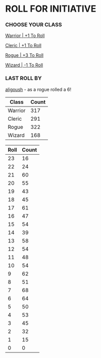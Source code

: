 # ROLL FOR INITIATIVE
### CHOOSE YOUR CLASS

[Warrior | +1 To Roll](https://github.com/benjaminsampica/benjaminsampica/issues/new?title=roll%7Cwarrior&body=Just+click+%27Submit+new+issue%27.)

[Cleric | +1 To Roll](https://github.com/benjaminsampica/benjaminsampica/issues/new?title=roll%7Ccleric&body=Just+click+%27Submit+new+issue%27.)

[Rogue | +3 To Roll](https://github.com/benjaminsampica/benjaminsampica/issues/new?title=roll%7Crogue&body=Just+click+%27Submit+new+issue%27.)

[Wizard | -1 To Roll](https://github.com/benjaminsampica/benjaminsampica/issues/new?title=roll%7Cwizard&body=Just+click+%27Submit+new+issue%27.)
### LAST ROLL BY
[aligoush](https://www.github.com/aligoush) - as a rogue rolled a 6!

|Class|Count|
|-|-|
|Warrior|317|
|Cleric|291|
|Rogue|322|
|Wizard|168|

|Roll|Count|
|-|-|
|23|16
|22|24
|21|60
|20|55
|19|43
|18|45
|17|61
|16|47
|15|54
|14|39
|13|58
|12|54
|11|48
|10|54
|9|62
|8|51
|7|68
|6|64
|5|50
|4|53
|3|45
|2|32
|1|15
|0|0
